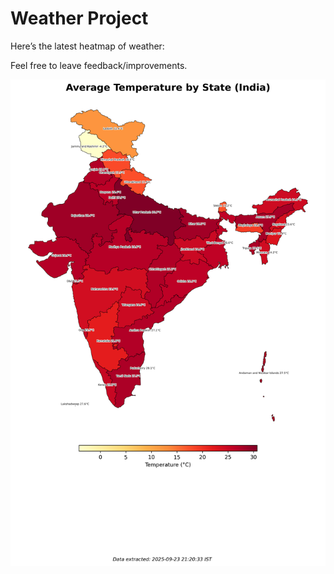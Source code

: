 # Weather Project

Here’s the latest heatmap of weather:

Feel free to leave feedback/improvements.

![India Heatmap](docs/assets/india_heatmap.png?v=D2C1CC)

